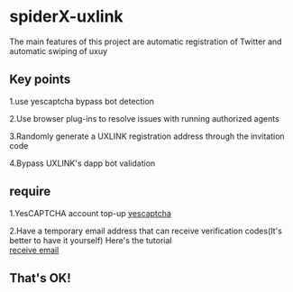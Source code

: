 # spiderX-uxlink
The main features of this project are automatic registration of Twitter and automatic swiping of uxuy

## Key points
1.use yescaptcha bypass bot detection

2.Use browser plug-ins to resolve issues with running authorized agents

3.Randomly generate a UXLINK registration address through the invitation code

4.Bypass UXLINK's dapp bot validation

## require
1.YesCAPTCHA account top-up [yescaptcha](https://yescaptcha.com/i/3X0FT5)

2.Have a temporary email address that can receive verification codes(It's better to have it yourself)
  Here's the tutorial  
  [receive email](./receive_email.md)

## That's OK!
